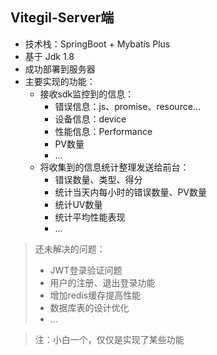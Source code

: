 ## Vitegil-Server端

- 技术栈：SpringBoot + Mybatis Plus
- 基于 Jdk 1.8
- 成功部署到服务器
- 主要实现的功能：
  - 接收sdk监控到的信息：
    - 错误信息：js、promise、resource...
    - 设备信息：device
    - 性能信息：Performance
    - PV数量
    - ...
  - 将收集到的信息统计整理发送给前台：
    - 错误数量、类型、得分
    - 统计当天内每小时的错误数量、PV数量
    - 统计UV数量
    - 统计平均性能表现
    - ...

> 还未解决的问题：
>
> - JWT登录验证问题
> - 用户的注册、退出登录功能
> - 增加redis缓存提高性能
> - 数据库表的设计优化
> - ...

> 注：小白一个，仅仅是实现了某些功能

